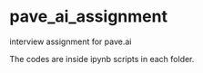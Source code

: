 # pave_ai_assignment
interview assignment for pave.ai

The codes are inside ipynb scripts in each folder.